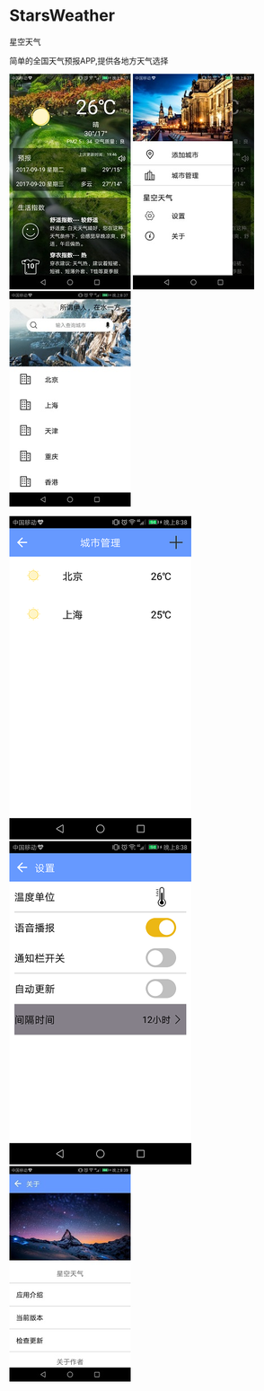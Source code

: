 # StarsWeather
星空天气

简单的全国天气预报APP,提供各地方天气选择

![](https://github.com/xingkong1/StarsWeather/blob/master/app/src/main/res/image/a.jpg) 
![](https://github.com/xingkong1/StarsWeather/blob/master/app/src/main/res/image/b.jpg)
![](https://github.com/xingkong1/StarsWeather/blob/master/app/src/main/res/image/c.jpg)

![](https://github.com/xingkong1/StarsWeather/blob/master/app/src/main/res/image/d.png)
![](https://github.com/xingkong1/StarsWeather/blob/master/app/src/main/res/image/e.png)
![](https://github.com/xingkong1/StarsWeather/blob/master/app/src/main/res/image/f.jpg)
